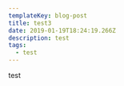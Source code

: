 ```yaml
---
templateKey: blog-post
title: test3
date: 2019-01-19T18:24:19.266Z
description: test
tags:
  - test
---
```

test
